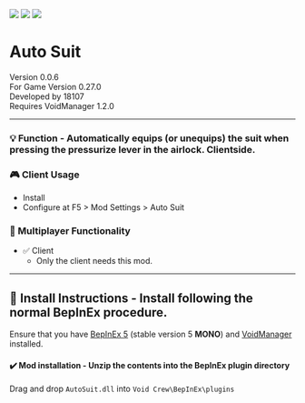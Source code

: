 [![](https://img.shields.io/badge/-Void_Crew_Modding_Team-111111?style=just-the-label&logo=github&labelColor=24292f)](https://github.com/Void-Crew-Modding-Team)
![](https://img.shields.io/badge/Game%20Version-0.27.0-111111?style=flat&labelColor=24292f&color=111111)
[![](https://img.shields.io/discord/1180651062550593536.svg?&logo=discord&logoColor=ffffff&style=flat&label=Discord&labelColor=24292f&color=111111)](https://discord.gg/g2u5wpbMGu "Void Crew Modding Discord")

# Auto Suit

Version 0.0.6  
For Game Version 0.27.0  
Developed by 18107  
Requires VoidManager 1.2.0


---------------------

### 💡 Function - Automatically equips (or unequips) the suit when pressing the pressurize lever in the airlock. Clientside.

### 🎮 Client Usage

- Install
- Configure at F5 > Mod Settings > Auto Suit

### 👥 Multiplayer Functionality

- ✅ Client
  - Only the client needs this mod.

---------------------

## 🔧 Install Instructions - **Install following the normal BepInEx procedure.**

Ensure that you have [BepInEx 5](https://thunderstore.io/c/void-crew/p/BepInEx/BepInExPack/) (stable version 5 **MONO**) and [VoidManager](https://thunderstore.io/c/void-crew/p/VoidCrewModdingTeam/VoidManager/) installed.

#### ✔️ Mod installation - **Unzip the contents into the BepInEx plugin directory**

Drag and drop `AutoSuit.dll` into `Void Crew\BepInEx\plugins`
